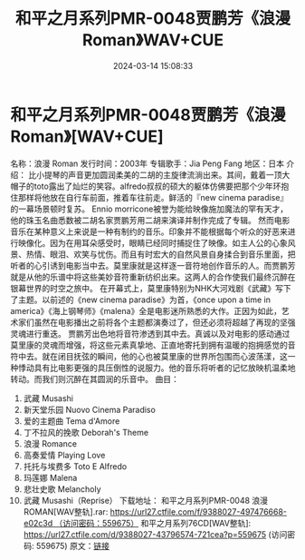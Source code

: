 ﻿---
title: 和平之月系列PMR-0048贾鹏芳《浪漫Roman》WAV+CUE
date: 2024-03-14 15:08:33
categories: 古典音乐、新世纪、纯音雅乐
tags: 纯音雅乐
---
# 和平之月系列PMR-0048贾鹏芳《浪漫Roman》[WAV+CUE]

名称：浪漫 Roman
发行时间：2003年
专辑歌手：Jia Peng Fang
地区：日本
介绍：
比小提琴的声音更加圆润柔美的二胡的主旋律流淌出来。其间，戴着一顶大帽子的toto露出了灿烂的笑容。alfredo叔叔的硕大的躯体仿佛要把那个少年环抱住那样将他放在自行车前面，推着车往前走。鲜活的『new
cinema paradise』的一幕场景顿时复苏。
Ennio
morricone被誉为能给映像施加魔法的罕有天才，他的珠玉名曲悉数被二胡名家贾鹏芳用二胡来演译并制作完成了专辑。
然而电影音乐在某种意义上来说是一种有制约的音乐。印象并不能根据每个听众的好恶来进行映像化。因为在用耳朵感受时，眼睛已经同时捕捉住了映像。如主人公的心象风景、热情、眼泪、欢笑与忧伤。而且有时宏大的自然风景自身揉合到音乐里面，把听者的心引诱到电影当中去。莫里康就是这样逐一音符地创作音乐的人。而贾鹏芳就是从他的乐谱中将这些美妙音符重新纺织出来。这两人的合作使我们最终沉醉在银幕世界的时空之旅中。
在开幕式上，莫里康特别为NHK大河戏剧《武藏》写下了主题。以前述的《new cinema paradise》为首，《once
upon a time in
america》《海上钢琴师》《malena》全是电影迷所熟悉的大作。正因为如此，艺术家们虽然在电影播出之前将各个主题都演奏过了，但还必须将超越了再现的坚强灵魂进行重迭。
贾鹏芳出色地将音符渗透到其中去。真诚以及对电影的感动通过莫里康的灵魂而增强，将这些元素真挚地、正直地寄托到拥有温暖的抱拥感觉的音符中去。就在闭目抚弦的瞬间，他的心也被莫里康的世界所包围而心波荡漾，这一种悸动具有比电影更强的具压倒性的说服力。他的音乐将听者的记忆放映机温柔地转动。而我们则沉醉在其圆润的乐音中。
曲目：
01. 武藏 Musashi
02. 新天堂乐园 Nuovo Cinema Paradiso
03. 爱的主题曲 Tema d'Amore
04. 丁不拉风的挽歌 Deborah's Theme
05. 浪漫 Romance
06. 高奏爱情 Playing Love
07. 托托与埃费多 Toto E Alfredo
08. 玛莲娜 Malena
09. 悲壮史歌 Melancholy
10. 武藏 Musashi（Reprise）
下载地址：
和平之月系列PMR-0048 浪漫ROMAN[WAV整轨].rar: https://url27.ctfile.com/f/9388027-497476668-e02c3d （访问密码：559675）
和平之月系列76CD[WAV整轨]: https://url27.ctfile.com/d/9388027-43796574-721cea?p=559675
(访问密码: 559675)
原文：[链接](https://blog.sina.com.cn/s/blog_1647c7e76010314pq.html)